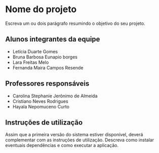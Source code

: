 # Nome do projeto

Escreva um ou dois parágrafo resumindo o objetivo do seu projeto.

## Alunos integrantes da equipe

* Letícia Duarte Gomes
* Bruna Barbosa Eunapio borges
* Lara Freitas Melo
* Fernanda Maira Campos Resende


## Professores responsáveis

* Carolina Stephanie Jerônimo de Almeida
* Cristiano Neves Rodrigues
* Hayala Nepomuceno Curto

## Instruções de utilização

Assim que a primeira versão do sistema estiver disponível, deverá complementar com as instruções de utilização. Descreva como instalar eventuais dependências e como executar a aplicação.
